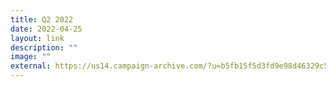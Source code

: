 ```yaml
---
title: Q2 2022
date: 2022-04-25
layout: link
description: ""
image: ""
external: https://us14.campaign-archive.com/?u=b5fb15f5d3fd9e98d46329c56&id=220eb0de61
---
```

